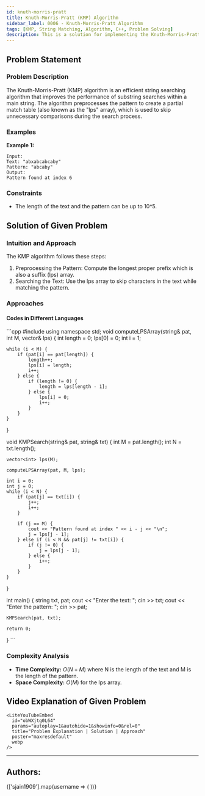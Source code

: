 ```yaml
---
id: knuth-morris-pratt
title: Knuth-Morris-Pratt (KMP) Algorithm
sidebar_label: 0006 - Knuth-Morris-Pratt Algorithm
tags: [KMP, String Matching, Algorithm, C++, Problem Solving]
description: This is a solution for implementing the Knuth-Morris-Pratt (KMP) algorithm for efficient substring searching and pattern matching.
---
```


## Problem Statement 

### Problem Description

The Knuth-Morris-Pratt (KMP) algorithm is an efficient string searching algorithm that improves the performance of substring searches within a main string. The algorithm preprocesses the pattern to create a partial match table (also known as the "lps" array), which is used to skip unnecessary comparisons during the search process.

### Examples

**Example 1:**

```plaintext
Input: 
Text: "abxabcabcaby"
Pattern: "abcaby"
Output: 
Pattern found at index 6
```

### Constraints

- The length of the text and the pattern can be up to 10^5.

## Solution of Given Problem

### Intuition and Approach

The KMP algorithm follows these steps:

1. Preprocessing the Pattern: Compute the longest proper prefix which is also a suffix (lps) array.
2. Searching the Text: Use the lps array to skip characters in the text while matching the pattern.

### Approaches

#### Codes in Different Languages

<Tabs>
  <TabItem value="cpp" label="C++">
  <SolutionAuthor name="sjain1909"/>
   ```cpp
#include <bits/stdc++.h>
using namespace std;
void computeLPSArray(string& pat, int M, vector<int>& lps) {
    int length = 0;  
    lps[0] = 0;     
    int i = 1;

    while (i < M) {
        if (pat[i] == pat[length]) {
            length++;
            lps[i] = length;
            i++;
        } else {
            if (length != 0) {
                length = lps[length - 1];
            } else {
                lps[i] = 0;
                i++;
            }
        }
    }
}

void KMPSearch(string& pat, string& txt) {
    int M = pat.length();
    int N = txt.length();

    vector<int> lps(M);

    computeLPSArray(pat, M, lps);

    int i = 0; 
    int j = 0; 
    while (i < N) {
        if (pat[j] == txt[i]) {
            j++;
            i++;
        }

        if (j == M) {
            cout << "Pattern found at index " << i - j << "\n";
            j = lps[j - 1];
        } else if (i < N && pat[j] != txt[i]) {
            if (j != 0) {
                j = lps[j - 1];
            } else {
                i++;
            }
        }
    }
}

int main() {
    string txt, pat;
    cout << "Enter the text: ";
    cin >> txt;
    cout << "Enter the pattern: ";
    cin >> pat;

    KMPSearch(pat, txt);

    return 0;
}
    ```
  </TabItem>  
</Tabs>

### Complexity Analysis

- **Time Complexity:** $O(N + M)$ where N is the length of the text and M is the length of the pattern.
- **Space Complexity:** $O(M)$ for the lps array.

## Video Explanation of Given Problem

    <LiteYouTubeEmbed
      id="obWXjtg0L64"
      params="autoplay=1&autohide=1&showinfo=0&rel=0"
      title="Problem Explanation | Solution | Approach"
      poster="maxresdefault"
      webp 
    />
---

<h2>Authors:</h2>

<div style={{display: 'flex', flexWrap: 'wrap', justifyContent: 'space-between', gap: '10px'}}>
{['sjain1909'].map(username => (
 <Author key={username} username={username} />
))}
</div>
